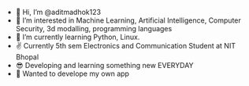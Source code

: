 - 👋 Hi, I’m @aditmadhok123
- 👀 I’m interested in Machine Learning, Artificial Intelligence, Computer Security, 3d modalling, programming languages
- 🌱 I’m currently learning Python, Linux.
- ✌ Currently 5th sem Electronics and Communication Student at NIT Bhopal
- 😎 Developing and learning something new EVERYDAY
- 👾 Wanted to develope my own app

<!---
aditmadhok123/aditmadhok123 is a ✨ special ✨ repository because its `README.md` (this file) appears on your GitHub profile.
You can click the Preview link to take a look at your changes.
--->
